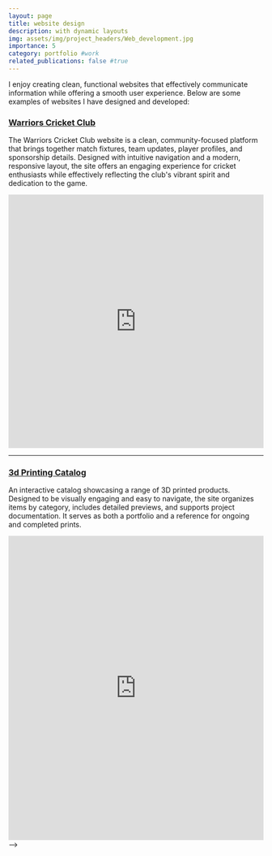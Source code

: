 ```yaml
---
layout: page
title: website design
description: with dynamic layouts
img: assets/img/project_headers/Web_development.jpg
importance: 5
category: portfolio #work
related_publications: false #true
---
```



I enjoy creating clean, functional websites that effectively communicate information while offering a smooth user experience. Below are some examples of websites I have designed and developed:

### [Warriors Cricket Club](https://warriorscricket.eu/)

The Warriors Cricket Club website is a clean, community-focused platform that brings together match fixtures, team updates, player profiles, and sponsorship details. Designed with intuitive navigation and a modern, responsive layout, the site offers an engaging experience for cricket enthusiasts while effectively reflecting the club's vibrant spirit and dedication to the game.

<iframe src="https://warriorscricket.eu/" width="100%" height="500px" style="border:none;"></iframe>

---
### [3d Printing Catalog](https://shameekvats.notion.site/3D-Print-Catalog-17ec51e3f5e58044b904d319d84d3871?pvs=4)

An interactive catalog showcasing a range of 3D printed products. Designed to be visually engaging and easy to navigate, the site organizes items by category, includes detailed previews, and supports project documentation. It serves as both a portfolio and a reference for ongoing and completed prints.

<iframe src="https://shameekvats.notion.site/ebd/17ec51e3f5e58044b904d319d84d3871" width="100%" height="600" frameborder="0" allowfullscreen />

---

### [BioCel-3D](https://www.biocel3d.eu/)

The BioCel-3D website is a sleek, research-focused platform that highlights a pioneering project dedicated to developing sustainable cellulose fibers for reinforced 3D printed composites. It clearly presents the project's inspiration, innovative methodologies in electro-spinning recycled cellulose, and its potential impact on industries such as automotive, aerospace, and biomedical. The site offers detailed insights into the consortium's work, research updates, publications, and opportunities for collaboration.

<!-- <iframe src="https://www.biocel3d.eu/" width="100%" height="500px" style="border:none;"></iframe> -->